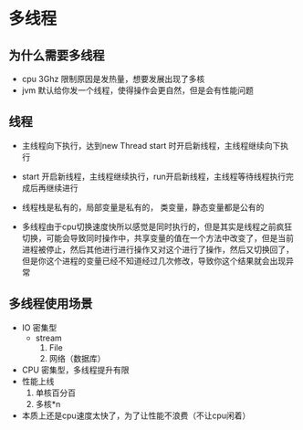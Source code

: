 # 多线程

## 为什么需要多线程

- cpu 3Ghz 限制原因是发热量，想要发展出现了多核
- jvm 默认给你发一个线程，使得操作会更自然，但是会有性能问题

## 线程

- 主线程向下执行，达到new Thread start 时开启新线程，主线程继续向下执行
- start 开启新线程，主线程继续执行，run开启新线程，主线程等待线程执行完成后再继续进行
- 线程栈是私有的，局部变量是私有的， 类变量，静态变量都是公有的

- 多线程由于cpu切换速度快所以感觉是同时执行的，但是其实是线程之前疯狂切换，可能会导致同时操作中，共享变量的值在一个方法中改变了，但是当前进程被停止，然后其他进行进行操作又对这个进行了操作，然后又切换回了，但是你这个进程的变量已经不知道经过几次修改，导致你这个结果就会出现异常

## 多线程使用场景

- IO 密集型
  - stream
    1.  File 
    2.  网络（数据库）
- CPU 密集型，多线程提升有限
- 性能上线 
  1. 单核百分百
  2. 多核*n
- 本质上还是cpu速度太快了，为了让性能不浪费（不让cpu闲着）